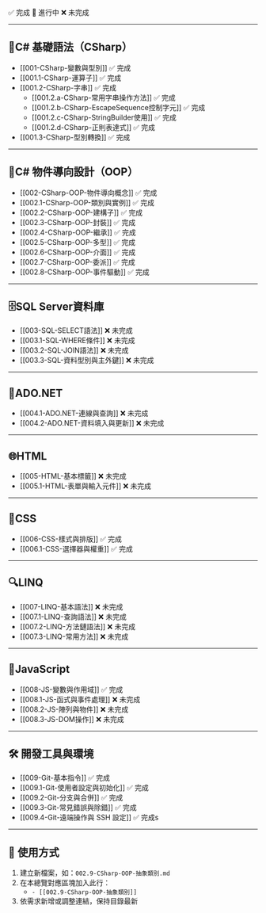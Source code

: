 ✅ 完成  🚧 進行中 ❌ 未完成

---
## 🔷C# 基礎語法（CSharp）

- [[001-CSharp-變數與型別]]  ✅ 完成
- [[001.1-CSharp-運算子]] ✅ 完成
- [[001.2-CSharp-字串]] ✅ 完成
	- [[001.2.a-CSharp-常用字串操作方法]] ✅ 完成
	- [[001.2.b-CSharp-EscapeSequence控制字元]] ✅ 完成
	- [[001.2.c-CSharp-StringBuilder使用]] ✅ 完成
	- [[001.2.d-CSharp-正則表達式]] ✅ 完成
- [[001.3-CSharp-型別轉換]] ✅ 完成

---
## 🧱C# 物件導向設計（OOP）

- [[002-CSharp-OOP-物件導向概念]] ✅ 完成
- [[002.1-CSharp-OOP-類別與實例]] ✅ 完成
- [[002.2-CSharp-OOP-建構子]] ✅ 完成
- [[002.3-CSharp-OOP-封裝]] ✅ 完成
- [[002.4-CSharp-OOP-繼承]] ✅ 完成
- [[002.5-CSharp-OOP-多型]] ✅ 完成
- [[002.6-CSharp-OOP-介面]] ✅ 完成
- [[002.7-CSharp-OOP-委派]] ✅ 完成
- [[002.8-CSharp-OOP-事件驅動]] ✅ 完成

---
## 🗄️SQL Server資料庫

- [[003-SQL-SELECT語法]] ❌ 未完成
- [[003.1-SQL-WHERE條件]] ❌ 未完成
- [[003.2-SQL-JOIN語法]] ❌ 未完成
- [[003.3-SQL-資料型別與主外鍵]] ❌ 未完成

---
## 🔌ADO.NET

- [[004.1-ADO.NET-連線與查詢]] ❌ 未完成
- [[004.2-ADO.NET-資料填入與更新]] ❌ 未完成

---
## 🌐HTML

- [[005-HTML-基本標籤]] ❌ 未完成
- [[005.1-HTML-表單與輸入元件]] ❌ 未完成

---
## 🎨CSS

- [[006-CSS-樣式與排版]] ✅ 完成
- [[006.1-CSS-選擇器與權重]] ✅ 完成

---

## 🔍LINQ

- [[007-LINQ-基本語法]] ❌ 未完成
- [[007.1-LINQ-查詢語法]] ❌ 未完成
- [[007.2-LINQ-方法鏈語法]] ❌ 未完成
- [[007.3-LINQ-常用方法]] ❌ 未完成

---
## 📜JavaScript

- [[008-JS-變數與作用域]] ✅ 完成
- [[008.1-JS-函式與事件處理]] ❌ 未完成
- [[008.2-JS-陣列與物件]] ❌ 未完成
- [[008.3-JS-DOM操作]] ❌ 未完成

---
## 🛠️ 開發工具與環境

- [[009-Git-基本指令]] ✅ 完成
- [[009.1-Git-使用者設定與初始化]] ✅ 完成
- [[009.2-Git-分支與合併]] ✅ 完成
- [[009.3-Git-常見錯誤與除錯]] ✅ 完成
-  [[009.4-Git-遠端操作與 SSH 設定]] ✅ 完成s

---
## 📌 使用方式
1. 建立新檔案，如：`002.9-CSharp-OOP-抽象類別.md`
2. 在本總覽對應區塊加入此行：
   - `- [[002.9-CSharp-OOP-抽象類別]]`
3. 依需求新增或調整連結，保持目錄最新

